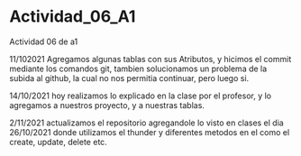 # Actividad_06_A1
Actividad 06 de a1

11/102021
Agregamos algunas tablas con sus Atributos, y hicimos el commit mediante los comandos git, tambien solucionamos un problema de la subida al github, la cual no nos permitia continuar, pero luego si.

14/10/2021
hoy realizamos lo explicado en la clase por el profesor, y lo agregamos a nuestros proyecto, y a nuestras tablas.

2/11/2021 actualizamos el repositorio agregandole lo visto en clases el dia 26/10/2021 donde utilizamos el thunder y diferentes metodos en el como el create, update, delete etc.
